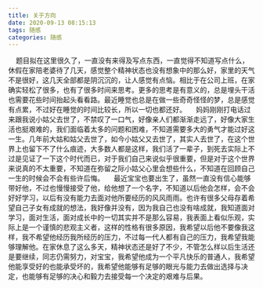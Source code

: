 ```yaml
---
title: 关于方向
date: 2020-09-13 08:15:13
tags: 随感
categories: 随感
---
```

&nbsp;&nbsp;&nbsp;&nbsp;题目拟在这里很久了，一直没有来得及写点东西，一直觉得不知道写点什么，休假在家陪老婆待了几天，感觉整个精神状态也没有想象中的那么好，家里的天气不是很好，这几天全部都是阴沉沉的，让人感觉有点恼。相比于在公司上班，在家确实轻松了很多，也有了很多时间来思考。更多的思考是有意义的，总是埋头干活也需要花些时间抬起头看看路。最近睡觉也总是在做一些奇奇怪怪的梦，总是感觉有点累，不过好在睡觉的时间比较长，所以一切也都还好。
&nbsp;&nbsp;&nbsp;&nbsp;妈妈刚刚打电话过来跟我说小姑父去世了，不禁叹了一口气，好像亲人们都渐渐走远了，好像大家生活也挺艰难的，我们面临着太多的问题和困难，不知道需要多大的勇气才能过好这一生。几年前大姑和姑父去世了，如今小姑父又去世了，其实人去世了，在这个世界上也留下不了什么痕迹，大多数人都是这样，我们活了一辈子，到死去实际上不过是见证了一下这个时代而已，对于我们自己来说似乎很重要，但是对于这个世界来说真的不太重要，不知道在弥留之际小姑父心里会想些什么，不知道在回顾自己一生的时候会不会有些许后悔。
&nbsp;&nbsp;&nbsp;&nbsp;最近宝宝也要出生了，虽然一直没有信心能够带好他，不过也慢慢接受了他，给他想了一个名字，不知道以后他会怎样，会不会好好学习，以后有没有能力去面对他所要经历的风风雨雨。也许有很多父母存着希望自己子女有成就的想法，我好像并没有，因为我自己也没有啥成就，我知道面对学习，面对生活，面对成长中的一切其实并不是那么容易，我表面上看似乐观，实际上是一个谨慎的悲观主义者，这样的性格有很多原因，我希望以后他不要像我这样，我不希望他经历我所经历的压力，不过每一代人都有自己的压力，我希望我能够理解他。在家休息了这么多天，精神状态还是好了不少，不管怎么样以后生活还是要继续，同志仍需努力，对宝宝，我希望他成为一个平凡快乐的普通人，我希望他能享受好的也能承受坏的，我希望他能够有足够的眼光与能力去做出选择与决定，也能够有足够的决心和毅力去接受每一个决定的艰难与后果。